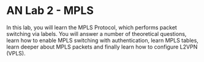 # AN Lab 2 - MPLS
In this lab, you will learn the MPLS Protocol, which performs packet switching via labels. You will answer a number of theoretical questions, learn how to enable MPLS switching with authentication, learn MPLS tables, learn deeper about MPLS packets and finally learn how to configure L2VPN (VPLS).
